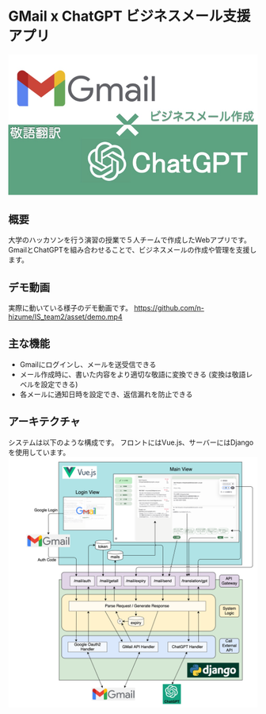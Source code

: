 # GMail x ChatGPT ビジネスメール支援アプリ
![タイトル画像](asset/title.jpg)

## 概要
大学のハッカソンを行う演習の授業で５人チームで作成したWebアプリです。
GmailとChatGPTを組み合わせることで、ビジネスメールの作成や管理を支援します。

## デモ動画
実際に動いている様子のデモ動画です。
https://github.com/n-hizume/IS_team2/asset/demo.mp4

## 主な機能
- Gmailにログインし、メールを送受信できる
- メール作成時に、書いた内容をより適切な敬語に変換できる
(変換は敬語レベルを設定できる)
- 各メールに通知日時を設定でき、返信漏れを防止できる

## アーキテクチャ
システムは以下のような構成です。
フロントにはVue.js、サーバーにはDjangoを使用しています。
![システム](asset/system.png)
